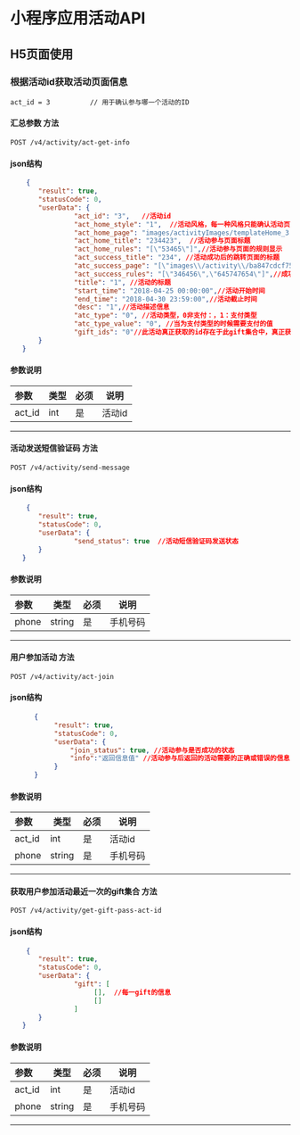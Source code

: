 
# 小程序应用活动API

##  H5页面使用

### 根据活动id获取活动页面信息

 ```
 act_id = 3          // 用于确认参与哪一个活动的ID
 ```
 
#### 汇总参数 方法

`POST /v4/activity/act-get-info`

####  json结构

```json
    {
       "result": true,
       "statusCode": 0,
       "userData": {
                "act_id": "3",   //活动id
                "act_home_style": "1",  //活动风格，每一种风格只能确认活动页面的显示风格，并不确认其他信息，比如说是否发短息。
                "act_home_page": "images/activityImages/templateHome_3.png",  //参与活动的页面背景图片
                "act_home_title": "234423",  //活动参与页面标题
                "act_home_rules": "[\"53465\"]",//活动参与页面的规则显示
                "act_success_title": "234", //活动成功后的跳转页面的标题
                "atc_success_page": "[\"images\\/activity\\/ba847cdcf75077dddce6c718f72ec3d2.png\"]",//成功页面的背景集合
                "act_success_rules": "[\"346456\",\"645747654\"]",//成功页面的活动集合规则
                "title": "1", //活动的标题
                "start_time": "2018-04-25 00:00:00",//活动开始时间
                "end_time": "2018-04-30 23:59:00",//活动截止时间
                "desc": "1",//活动描述信息
                "atc_type": "0", //活动类型，0非支付：，1：支付类型
                "atc_type_value": "0", //当为支付类型的时候需要支付的值
                "gift_ids": "0"//此活动真正获取的id存在于此gift集合中，真正获取的id集合是它的子集
       }
   }
```

#### 参数说明
   |参数|类型|必须|说明|
   |:---|---|---|---|
   |act_id|int|是|活动id|
---

#### 活动发送短信验证码 方法
`POST /v4/activity/send-message`

####  json结构

```json
    {
       "result": true,
       "statusCode": 0,
       "userData": {
                "send_status": true  //活动短信验证码发送状态
       }
   }
```

#### 参数说明
   |参数|类型|必须|说明|
   |:---|---|---|---|
   |phone|string|是|手机号码|
---

#### 用户参加活动 方法
`POST /v4/activity/act-join`

####  json结构

```json
      {
           "result": true,
           "statusCode": 0,
           "userData": {
               "join_status": true, //活动参与是否成功的状态
               "info":"返回信息值" //活动参与后返回的活动需要的正确或错误的信息
           }
      }
```

#### 参数说明
   |参数|类型|必须|说明|
   |:---|---|---|---|
   |act_id|int|是|活动id|
   |phone|string|是|手机号码|
---


#### 获取用户参加活动最近一次的gift集合 方法
`POST /v4/activity/get-gift-pass-act-id`

####  json结构

```json
    {
       "result": true,
       "statusCode": 0,
       "userData": {
                "gift": [
                     [],  //每一gift的信息
                     []
                ]
       }
   }
```

#### 参数说明
   |参数|类型|必须|说明|
   |:---|---|---|---|
   |act_id|int|是|活动id|
   |phone|string|是|手机号码|
---






